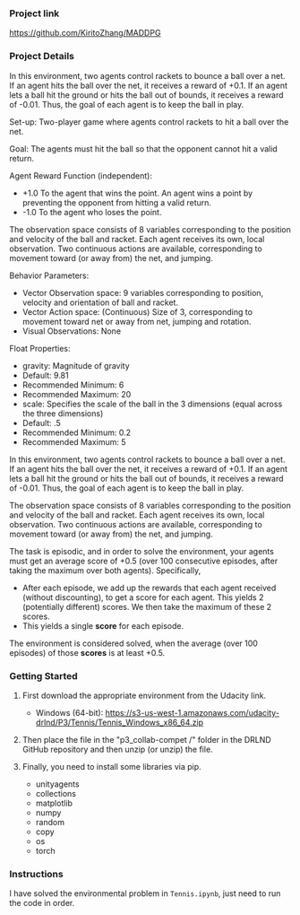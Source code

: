 ### Project link
https://github.com/KiritoZhang/MADDPG

### Project Details

In this environment, two agents control rackets to bounce a ball over a net. If an agent hits the ball over the net, it receives a reward of +0.1.  If an agent lets a ball hit the ground or hits the ball out of bounds, it receives a reward of -0.01.  Thus, the goal of each agent is to keep the ball in play.

Set-up: Two-player game where agents control rackets to hit a ball over the net.

Goal: The agents must hit the ball so that the opponent cannot hit a valid return.

Agent Reward Function (independent):
- +1.0 To the agent that wins the point. An agent wins a point by preventing the opponent from hitting a valid return.
- -1.0 To the agent who loses the point.

The observation space consists of 8 variables corresponding to the position and velocity of the ball and racket. Each agent receives its own, local observation.  Two continuous actions are available, corresponding to movement toward (or away from) the net, and jumping. 

Behavior Parameters:
- Vector Observation space: 9 variables corresponding to position, velocity and orientation of ball and racket.
- Vector Action space: (Continuous) Size of 3, corresponding to movement toward net or away from net, jumping and rotation.
- Visual Observations: None

Float Properties: 
- gravity: Magnitude of gravity
- Default: 9.81
- Recommended Minimum: 6
- Recommended Maximum: 20
- scale: Specifies the scale of the ball in the 3 dimensions (equal across the three dimensions)
- Default: .5
- Recommended Minimum: 0.2
- Recommended Maximum: 5


In this environment, two agents control rackets to bounce a ball over a net. If an agent hits the ball over the net, it receives a reward of +0.1.  If an agent lets a ball hit the ground or hits the ball out of bounds, it receives a reward of -0.01.  Thus, the goal of each agent is to keep the ball in play.

The observation space consists of 8 variables corresponding to the position and velocity of the ball and racket. Each agent receives its own, local observation.  Two continuous actions are available, corresponding to movement toward (or away from) the net, and jumping. 

The task is episodic, and in order to solve the environment, your agents must get an average score of +0.5 (over 100 consecutive episodes, after taking the maximum over both agents). Specifically,

- After each episode, we add up the rewards that each agent received (without discounting), to get a score for each agent. This yields 2 (potentially different) scores. We then take the maximum of these 2 scores.
- This yields a single **score** for each episode.

The environment is considered solved, when the average (over 100 episodes) of those **scores** is at least +0.5.

### Getting Started

1. First download the appropriate environment from the Udacity link.
    - Windows (64-bit): https://s3-us-west-1.amazonaws.com/udacity-drlnd/P3/Tennis/Tennis_Windows_x86_64.zip

2. Then place the file in the "p3_collab-compet /" folder in the DRLND GitHub repository and then unzip (or unzip) the file.

3. Finally, you need to install some libraries via pip.
    - unityagents
    - collections
    - matplotlib
    - numpy
    - random
    - copy
    - os
    - torch

### Instructions

I have solved the environmental problem in `Tennis.ipynb`, just need to run the code in order.

